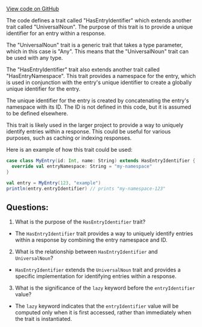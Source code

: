 [View code on GitHub](https://github.com/misbahsy/the-algorithm/product-mixer/core/src/main/scala/com/twitter/product_mixer/core/model/marshalling/response/urt/HasEntryIdentifier.scala)

The code defines a trait called "HasEntryIdentifier" which extends another trait called "UniversalNoun". The purpose of this trait is to provide a unique identifier for an entry within a response. 

The "UniversalNoun" trait is a generic trait that takes a type parameter, which in this case is "Any". This means that the "UniversalNoun" trait can be used with any type. 

The "HasEntryIdentifier" trait also extends another trait called "HasEntryNamespace". This trait provides a namespace for the entry, which is used in conjunction with the entry's unique identifier to create a globally unique identifier for the entry. 

The unique identifier for the entry is created by concatenating the entry's namespace with its ID. The ID is not defined in this code, but it is assumed to be defined elsewhere. 

This trait is likely used in the larger project to provide a way to uniquely identify entries within a response. This could be useful for various purposes, such as caching or indexing responses. 

Here is an example of how this trait could be used:

```scala
case class MyEntry(id: Int, name: String) extends HasEntryIdentifier {
  override val entryNamespace: String = "my-namespace"
}

val entry = MyEntry(123, "example")
println(entry.entryIdentifier) // prints "my-namespace-123"
```
## Questions: 
 1. What is the purpose of the `HasEntryIdentifier` trait?
- The `HasEntryIdentifier` trait provides a way to uniquely identify entries within a response by combining the entry namespace and ID.

2. What is the relationship between `HasEntryIdentifier` and `UniversalNoun`?
- `HasEntryIdentifier` extends the `UniversalNoun` trait and provides a specific implementation for identifying entries within a response.

3. What is the significance of the `lazy` keyword before the `entryIdentifier` value?
- The `lazy` keyword indicates that the `entryIdentifier` value will be computed only when it is first accessed, rather than immediately when the trait is instantiated.